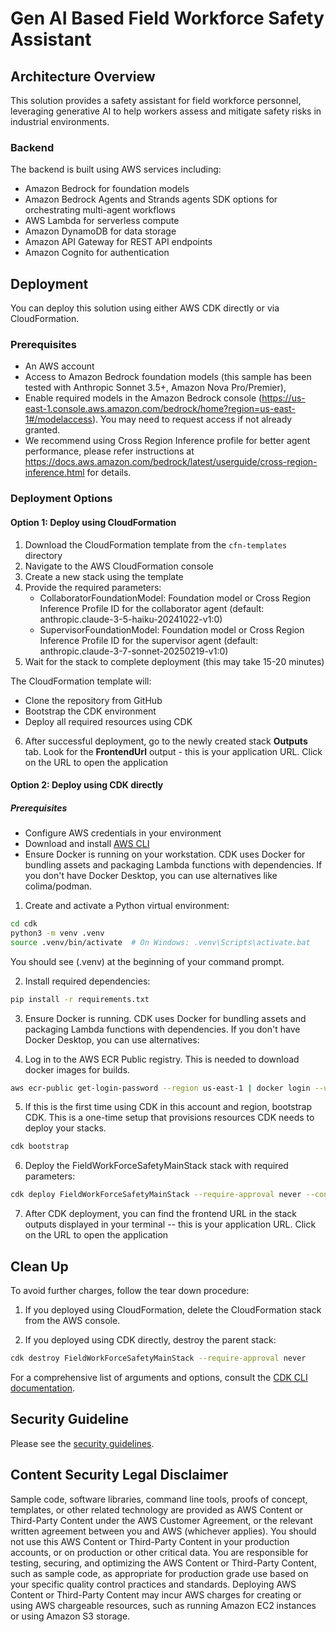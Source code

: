 # Gen AI Based Field Workforce Safety Assistant

## Architecture Overview

This solution provides a safety assistant for field workforce personnel, leveraging generative AI to help workers assess and mitigate safety risks in industrial environments.

### Backend

The backend is built using AWS services including:
- Amazon Bedrock for foundation models
- Amazon Bedrock Agents and Strands agents SDK options for orchestrating multi-agent workflows
- AWS Lambda for serverless compute
- Amazon DynamoDB for data storage
- Amazon API Gateway for REST API endpoints
- Amazon Cognito for authentication

## Deployment

You can deploy this solution using either AWS CDK directly or via CloudFormation.

### Prerequisites

- An AWS account
- Access to Amazon Bedrock foundation models (this sample has been tested with Anthropic Sonnet 3.5+, Amazon Nova Pro/Premier),
- Enable required models in the Amazon Bedrock console (https://us-east-1.console.aws.amazon.com/bedrock/home?region=us-east-1#/modelaccess). You may need to request access if not already granted.
- We recommend using Cross Region Inference profile for better agent performance, please refer instructions at https://docs.aws.amazon.com/bedrock/latest/userguide/cross-region-inference.html for details.


### Deployment Options

#### Option 1: Deploy using CloudFormation

1. Download the CloudFormation template from the `cfn-templates` directory
2. Navigate to the AWS CloudFormation console
3. Create a new stack using the template
4. Provide the required parameters:
   - CollaboratorFoundationModel: Foundation model or Cross Region Inference Profile ID for the collaborator agent (default: anthropic.claude-3-5-haiku-20241022-v1:0)
   - SupervisorFoundationModel: Foundation model or Cross Region Inference Profile ID for the supervisor agent (default: anthropic.claude-3-7-sonnet-20250219-v1:0)
5. Wait for the stack to complete deployment (this may take 15-20 minutes)

The CloudFormation template will:
- Clone the repository from GitHub
- Bootstrap the CDK environment
- Deploy all required resources using CDK

6. After successful deployment, go to the newly created stack **Outputs** tab. Look for the **FrontendUrl** output - this is your application URL. Click on the URL to open the application

#### Option 2: Deploy using CDK directly

##### Prerequisites
- Configure AWS credentials in your environment
- Download and install [AWS CLI](https://docs.aws.amazon.com/cli/latest/userguide/getting-started-install.html)
- Ensure Docker is running on your workstation. CDK uses Docker for bundling assets and packaging Lambda functions with dependencies. If you don't have Docker Desktop, you can use alternatives like colima/podman.

1. Create and activate a Python virtual environment:

```bash
cd cdk
python3 -m venv .venv
source .venv/bin/activate  # On Windows: .venv\Scripts\activate.bat
```
You should see (.venv) at the beginning of your command prompt.

2. Install required dependencies:

```bash
pip install -r requirements.txt
```
3. Ensure Docker is running. CDK uses Docker for bundling assets and packaging Lambda functions with dependencies. If you don't have Docker Desktop, you can use alternatives:

4. Log in to the AWS ECR Public registry. This is needed to download docker images for builds.
```bash
aws ecr-public get-login-password --region us-east-1 | docker login --username AWS --password-stdin public.ecr.aws
```

5. If this is the first time using CDK in this account and region, bootstrap CDK. This is a one-time setup that provisions resources CDK needs to deploy your stacks.
```bash
cdk bootstrap
```

6. Deploy the FieldWorkForceSafetyMainStack stack with required parameters:
```bash    
cdk deploy FieldWorkForceSafetyMainStack --require-approval never --context collaborator_foundation_model="claude-3-5-haiku-20241022-v1:0" --context supervisor_foundation_model="anthropic.claude-3-7-sonnet-20250219-v1:0" 
```

7. After CDK deployment, you can find the frontend URL in the stack outputs displayed in your terminal -- this is your application URL. Click on the URL to open the application

## Clean Up
To avoid further charges, follow the tear down procedure:

1. If you deployed using CloudFormation, delete the CloudFormation stack from the AWS console.

2. If you deployed using CDK directly, destroy the parent stack:
```bash
cdk destroy FieldWorkForceSafetyMainStack --require-approval never
```

For a comprehensive list of arguments and options, consult the [CDK CLI documentation](https://docs.aws.amazon.com/cdk/v2/guide/cli.html).

## Security Guideline
Please see the [security guidelines](documentation/security.md).

## Content Security Legal Disclaimer
Sample code, software libraries, command line tools, proofs of concept, templates, or other related technology are provided as AWS Content or Third-Party Content under the AWS Customer Agreement, or the relevant written agreement between you and AWS (whichever applies). You should not use this AWS Content or Third-Party Content in your production accounts, or on production or other critical data. You are responsible for testing, securing, and optimizing the AWS Content or Third-Party Content, such as sample code, as appropriate for production grade use based on your specific quality control practices and standards. Deploying AWS Content or Third-Party Content may incur AWS charges for creating or using AWS chargeable resources, such as running Amazon EC2 instances or using Amazon S3 storage.